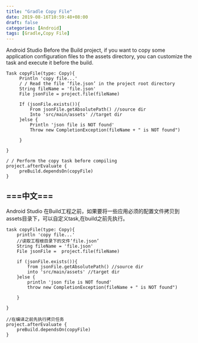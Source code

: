 ```yaml
---
title: "Gradle Copy File"
date: 2019-08-16T10:59:48+08:00
draft: false
categories: [Android]
tags: [Gradle,Copy File]
---
```


Android Studio Before the Build project, if you want to copy some application configuration files to the assets directory, you can customize the task and execute it before the build. <!--more-->

```shell
Task copyFile(type: Copy){
     Println 'copy file...'
     / / Read the file ‘file.json’ in the project root directory
     String fileName = 'file.json'
     File jsonFile = project.file(fileName)
    
     If (jsonFile.exists()){
         From jsonFile.getAbsolutePath() //source dir
         Into 'src/main/assets' //target dir
     }else {
         Println 'json file is NOT found'
         Throw new CompletionException(fileName + " is NOT found")

     }

}

/ / Perform the copy task before compiling
project.afterEvaluate {
     preBuild.dependsOn(copyFile)
}

```

===中文===
---
Android Studio 在Build工程之前，如果要将一些应用必须的配置文件拷贝到assets目录下，可以自定义task,在build之前先执行。<!--more-->

```shell
task copyFile(type: Copy){
    println 'copy file...'
    //读取工程根目录下的文件‘file.json’
    String fileName = 'file.json'
    File jsonFile =  project.file(fileName)

    if (jsonFile.exists()){
        from jsonFile.getAbsolutePath() //source dir
        into 'src/main/assets' //target dir
    }else {
        println 'json file is NOT found'
        throw new CompletionException(fileName + " is NOT found")

    }

}

//在编译之前先执行拷贝任务
project.afterEvaluate {
    preBuild.dependsOn(copyFile)
}

```
